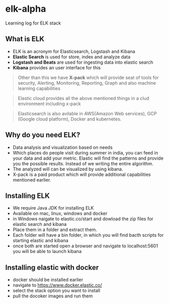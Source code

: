 # elk-alpha
Learning log for ELK stack
## What is ELK
- ELK is an acronym for Elasticsearch, Logstash and Kibana
- **Elastic Search** is used for store, index and analyze data
- **Logstash and Beats** are used for ingesting data into elastic search
- **Kibana** provides an user interface for this
> Other than this we have **X-pack** which will provide seat of tools for security, Alerting, Monitoring, Reporting, Graph and also machine learning capabilities

> Elastic cloud provides all the above mentioned things in a clud environment including x-pack

> Elasticsearch is also avilable in AWS(Amazon Web services), GCP (Google cloud platform), Docker and kubernetes.
## Why do you need ELK?
- Data analysis and visualization based on needs
- Which places do people visit during summer in india, you can feed in your data and add your metric. Elastic will find the patterns and provide you the possible results. Instead of we writing the entire algorithm. 
- The analyzed will can be visualized by using kibana.
- X-pack is a paid product which will provide additional capabilities mentioned earlier.

## Installing ELK
- We require Java JDK for installing ELK
- Available on mac, linux, windows and docker
- in Windows naigate to elastic.co/start and dowload the zip files for elastic search and kibana
- Place them in a folder and extract them.
- Each folder will have a bin folder, in which you will find bacth scripts for starting elastic and kibana
- once both are started open a browser and navigate to localhost:5601 you will be able to launch kibana

## Installing elastic with docker
- docker should be installed earlier
- navigate to https://www.docker.elastic.co/
- select the stack option you want to install
- pull the docoker images and run them
 

